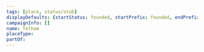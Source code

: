 ```yaml
---
tags: [place, status/stub]
displayDefaults: {startStatus: founded, startPrefix: founded, endPrefix: destroyed, endStatus: destroyed}
campaignInfo: []
name: Telham
placeType:
partOf:
---
```

